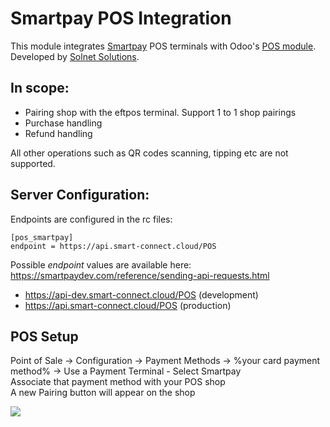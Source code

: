 # Smartpay POS Integration

This module integrates [Smartpay](https://smartpay.co.nz) POS terminals with Odoo's [POS module](https://www.odoo.com/app/point-of-sale-shop). Developed by [Solnet Solutions](https://solnet.co.nz).

## In scope:
- Pairing shop with the eftpos terminal. Support 1 to 1 shop pairings
- Purchase handling
- Refund handling  
  
All other operations such as QR codes scanning, tipping etc are not supported.

## Server Configuration:
Endpoints are configured in the rc files:

    [pos_smartpay]
	endpoint = https://api.smart-connect.cloud/POS
		
Possible *endpoint* values are available here: https://smartpaydev.com/reference/sending-api-requests.html


* https://api-dev.smart-connect.cloud/POS (development)
* https://api.smart-connect.cloud/POS (production)

## POS Setup  
Point of Sale -> Configuration -> Payment Methods -> %your card payment method% -> Use a Payment Terminal - Select Smartpay  
Associate that payment method with your POS shop  
A new Pairing button will appear on the shop  

![](https://github.com/ykya/pos_smartpay/raw/main/documentation/170018.png)

